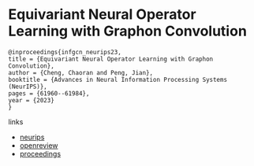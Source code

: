 # Equivariant Neural Operator Learning with Graphon Convolution

```
@inproceedings{infgcn_neurips23,
title = {Equivariant Neural Operator Learning with Graphon Convolution},
author = {Cheng, Chaoran and Peng, Jian},
booktitle = {Advances in Neural Information Processing Systems (NeurIPS)},
pages = {61960--61984},
year = {2023}
}
```

links
- [neurips](https://nips.cc/Conferences/2023/Schedule?showEvent=72298)
- [openreview](https://openreview.net/forum?id=EjiA3uWpnc)
- [proceedings](https://papers.nips.cc//paper_files/paper/2023/hash/c362fbc0d182c6b4b8dadb90177239e4-Abstract-Conference.html)
